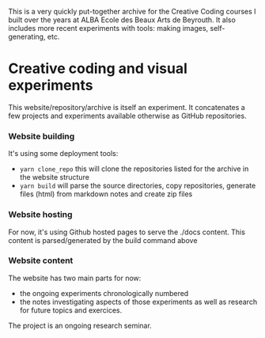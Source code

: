 This is a very quickly put-together archive for the Creative Coding courses I built over the years at ALBA Ecole des Beaux Arts de Beyrouth. It also includes more recent experiments with tools: making images, self-generating, etc.

# Creative coding and visual experiments

This website/repository/archive is itself an experiment.
It concatenates a few projects and experiments available otherwise as GitHub repositories. 

### Website building
It's using some deployment tools:
- ```yarn clone_repo``` this will clone the repositories listed for the archive in the website structure
- ```yarn build``` will parse the source directories, copy repositories, generate files (html) from markdown notes and create zip files
### Website hosting
For now, it's using Github hosted pages to serve the ./docs content. This content is parsed/generated by the build command above
### Website content
The website has two main parts for now:
- the ongoing experiments chronologically numbered
- the notes investigating aspects of those experiments as well as research for future topics and exercices.

The project is an ongoing research seminar.



